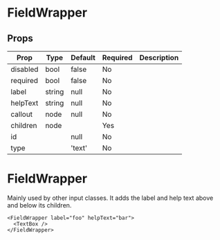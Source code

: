 FieldWrapper
============


Props
-----
Prop                  | Type     | Default                   | Required | Description
--------------------- | -------- | ------------------------- | -------- | -----------
disabled|bool|false|No|
required|bool|false|No|
label|string|null|No|
helpText|string|null|No|
callout|node|null|No|
children|node||Yes|
id||null|No|
type||'text'|No|

# FieldWrapper

Mainly used by other input classes. It adds the label and help text above and below its children.

```
<FieldWrapper label="foo" helpText="bar">
  <TextBox />
</FieldWrapper>
```
